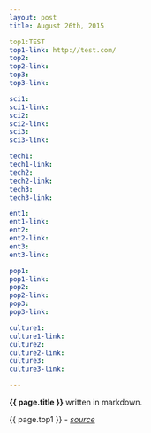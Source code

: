 ```yaml
---
layout: post
title: August 26th, 2015

top1:TEST
top1-link: http://test.com/
top2:
top2-link:
top3:
top3-link:

sci1:
sci1-link:
sci2:
sci2-link:
sci3:
sci3-link:

tech1:
tech1-link:
tech2:
tech2-link:
tech3:
tech3-link:

ent1:
ent1-link:
ent2:
ent2-link:
ent3:
ent3-link:

pop1:
pop1-link:
pop2:
pop2-link:
pop3:
pop3-link:

culture1:
culture1-link:
culture2:
culture2-link:
culture3:
culture3-link:

---
```


**{{ page.title }}** written in markdown.


{{ page.top1 }} - <a href="{{ page.top1-link }}">*source*</a>
